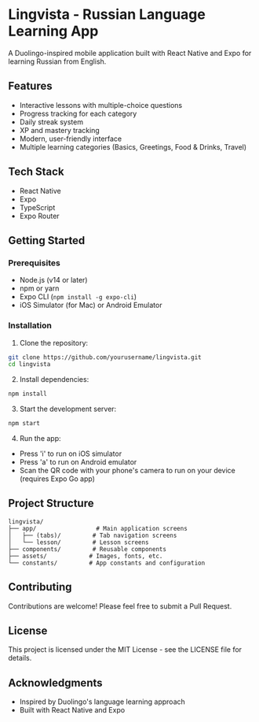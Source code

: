 # Lingvista - Russian Language Learning App

A Duolingo-inspired mobile application built with React Native and Expo for learning Russian from English.

## Features

- Interactive lessons with multiple-choice questions
- Progress tracking for each category
- Daily streak system
- XP and mastery tracking
- Modern, user-friendly interface
- Multiple learning categories (Basics, Greetings, Food & Drinks, Travel)

## Tech Stack

- React Native
- Expo
- TypeScript
- Expo Router

## Getting Started

### Prerequisites

- Node.js (v14 or later)
- npm or yarn
- Expo CLI (`npm install -g expo-cli`)
- iOS Simulator (for Mac) or Android Emulator

### Installation

1. Clone the repository:
```bash
git clone https://github.com/yourusername/lingvista.git
cd lingvista
```

2. Install dependencies:
```bash
npm install
```

3. Start the development server:
```bash
npm start
```

4. Run the app:
- Press 'i' to run on iOS simulator
- Press 'a' to run on Android emulator
- Scan the QR code with your phone's camera to run on your device (requires Expo Go app)

## Project Structure

```
lingvista/
├── app/                 # Main application screens
│   ├── (tabs)/         # Tab navigation screens
│   └── lesson/         # Lesson screens
├── components/         # Reusable components
├── assets/            # Images, fonts, etc.
└── constants/         # App constants and configuration
```

## Contributing

Contributions are welcome! Please feel free to submit a Pull Request.

## License

This project is licensed under the MIT License - see the LICENSE file for details.

## Acknowledgments

- Inspired by Duolingo's language learning approach
- Built with React Native and Expo
